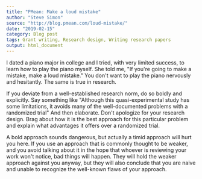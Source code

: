 ```yaml
---
title: "PMean: Make a loud mistake"
author: "Steve Simon"
source: "http://blog.pmean.com/loud-mistake/"
date: "2019-02-15"
category: Blog post
tags: Grant writing, Research design, Writing research papers
output: html_document
---
```


I dated a piano major in college and I tried, with very limited success,
to learn how to play the piano myself. She told me, "If you're going to
make a mistake, make a loud mistake." You don't want to play the piano
nervously and hesitantly. The same is true in research. 

<!---More--->

If you deviate from a well-established research norm, do so boldly and
explicitly. Say something like "Although this quasi-experimental study
has some limitations, it avoids many of the well-documented problems
with a randomized trial" And then elaborate. Don't apologize for your
research design. Brag about how it is the best approach for this
particular problem and explain what advantages it offers over a
randomized trial.

A bold approach sounds dangerous, but actually a timid approach will
hurt you here. If you use an approach that is commonly thought to be
weaker, and you avoid talking about it in the hope that whoever is
reviewing your work won't notice, bad things will happen. They will hold
the weaker approach against you anyway, but they will also conclude that
you are naive and unable to recognize the well-known flaws of your
approach.


